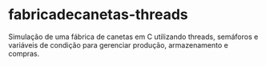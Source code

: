 # fabricadecanetas-threads
Simulação de uma fábrica de canetas em C utilizando threads, semáforos e variáveis de condição para gerenciar produção, armazenamento e compras.
